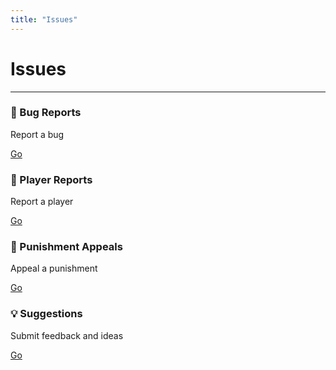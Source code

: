 ```yaml
---
title: "Issues"
---
```


# Issues

- - -

<div class="container">
  <div class="row">
    <div class="col">
      <div class="card margin-bottom--sm">
        <div class="card__header">
          <h3>🐛 Bug Reports</h3>
        </div>
        <div class="card__body">
          <p>
            Report a bug
          </p>
        </div>
        <div class="card__footer">
          <a class="button button--block button--primary" href="https://github.com/TheTNTLabs/Issues/labels/type%3A%20bug-report">Go</a>
        </div>
      </div>
    </div>
  </div>
  <div class="row">
    <div class="col">
      <div class="card margin-bottom--sm">
        <div class="card__header">
          <h3>🚩 Player Reports</h3>
        </div>
        <div class="card__body">
          <p>
            Report a player
          </p>
        </div>
        <div class="card__footer">
          <a class="button button--block button--primary" href="https://github.com/TheTNTLabs/Issues/labels/type%3A%20player-report">Go</a>
        </div>
      </div>
    </div>
  </div>
  <div class="row">
    <div class="col">
      <div class="card margin-bottom--sm">
        <div class="card__header">
          <h3>🔨 Punishment Appeals</h3>
        </div>
        <div class="card__body">
          <p>
            Appeal a punishment
          </p>
        </div>
        <div class="card__footer">
          <a class="button button--block button--primary" href="https://github.com/TheTNTLabs/Issues/labels/type%3A%20punishment-appeal">Go</a>
        </div>
      </div>
    </div>
  </div>
  <div class="row">
    <div class="col">
      <div class="card margin-bottom--sm">
        <div class="card__header">
          <h3>💡 Suggestions</h3>
        </div>
        <div class="card__body">
          <p>
            Submit feedback and ideas
          </p>
        </div>
        <div class="card__footer">
          <a class="button button--block button--primary" href="https://github.com/TheTNTLabs/Issues/labels/type%3A%20suggestion">Go</a>
        </div>
      </div>
    </div>
  </div>
</div>
